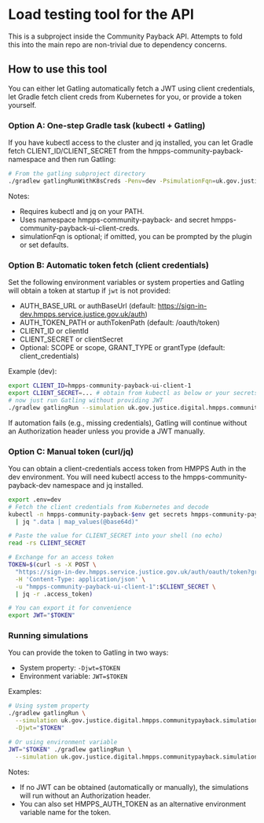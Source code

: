 # Load testing tool for the API

This is a subproject inside the Community Payback API. Attempts to fold this into the main repo are non-trivial due to dependency concerns.

## How to use this tool

You can either let Gatling automatically fetch a JWT using client credentials, let Gradle fetch client creds from Kubernetes for you, or provide a token yourself.

### Option A: One-step Gradle task (kubectl + Gatling)

If you have kubectl access to the cluster and jq installed, you can let Gradle fetch CLIENT_ID/CLIENT_SECRET from the hmpps-community-payback-<env> namespace and then run Gatling:

```bash
# From the gatling subproject directory
./gradlew gatlingRunWithK8sCreds -Penv=dev -PsimulationFqn=uk.gov.justice.digital.hmpps.communitypayback.simulations.ProviderSimulation
```

Notes:
- Requires kubectl and jq on your PATH.
- Uses namespace hmpps-community-payback-<env> and secret hmpps-community-payback-ui-client-creds.
- simulationFqn is optional; if omitted, you can be prompted by the plugin or set defaults.

### Option B: Automatic token fetch (client credentials)

Set the following environment variables or system properties and Gatling will obtain a token at startup if `jwt` is not provided:

- AUTH_BASE_URL or authBaseUrl (default: https://sign-in-dev.hmpps.service.justice.gov.uk/auth)
- AUTH_TOKEN_PATH or authTokenPath (default: /oauth/token)
- CLIENT_ID or clientId
- CLIENT_SECRET or clientSecret
- Optional: SCOPE or scope, GRANT_TYPE or grantType (default: client_credentials)

Example (dev):

```bash
export CLIENT_ID=hmpps-community-payback-ui-client-1
export CLIENT_SECRET=... # obtain from kubectl as below or your secrets manager
# now just run Gatling without providing JWT
./gradlew gatlingRun --simulation uk.gov.justice.digital.hmpps.communitypayback.simulations.ProviderSimulation
```

If automation fails (e.g., missing credentials), Gatling will continue without an Authorization header unless you provide a JWT manually.

### Option C: Manual token (curl/jq)

You can obtain a client-credentials access token from HMPPS Auth in the dev environment. You will need kubectl access to the hmpps-community-payback-dev namespace and jq installed.

```bash
export .env=dev
# Fetch the client credentials from Kubernetes and decode
kubectl -n hmpps-community-payback-$env get secrets hmpps-community-payback-ui-client-creds -o json \
  | jq ".data | map_values(@base64d)"

# Paste the value for CLIENT_SECRET into your shell (no echo)
read -rs CLIENT_SECRET

# Exchange for an access token
TOKEN=$(curl -s -X POST \
  "https://sign-in-dev.hmpps.service.justice.gov.uk/auth/oauth/token?grant_type=client_credentials" \
  -H 'Content-Type: application/json' \
  -u "hmpps-community-payback-ui-client-1":$CLIENT_SECRET \
  | jq -r .access_token)

# You can export it for convenience
export JWT="$TOKEN"
```

### Running simulations

You can provide the token to Gatling in two ways:

- System property: `-Djwt=$TOKEN`
- Environment variable: `JWT=$TOKEN`

Examples:

```bash
# Using system property
./gradlew gatlingRun \
  --simulation uk.gov.justice.digital.hmpps.communitypayback.simulations.ProviderSimulation \
  -Djwt="$TOKEN"

# Or using environment variable
JWT="$TOKEN" ./gradlew gatlingRun \
  --simulation uk.gov.justice.digital.hmpps.communitypayback.simulations.ProviderSimulation
```

Notes:
- If no JWT can be obtained (automatically or manually), the simulations will run without an Authorization header.
- You can also set HMPPS_AUTH_TOKEN as an alternative environment variable name for the token.
